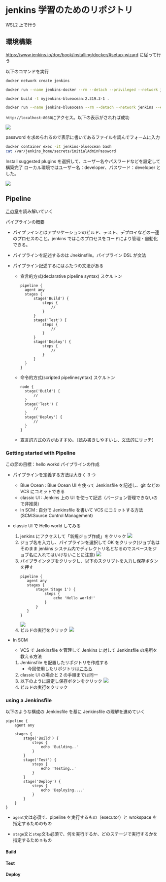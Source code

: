 # jenkins 学習のためのリポジトリ

WSL2 上で行う

## 環境構築

https://www.jenkins.io/doc/book/installing/docker/#setup-wizard に従って行う

以下のコマンドを実行

```sh
docker network create jenkins

docker run --name jenkins-docker --rm --detach --privileged --network jenkins --network-alias docker --env DOCKER_TLS_CERTDIR=/certs --volume jenkins-docker-certs:/certs/client --volume jenkins-data:/var/jenkins_home --publish 2376:2376 docker:dind --storage-driver overlay2

docker build -t myjenkins-blueocean:2.319.3-1 .

docker run --name jenkins-blueocean --rm --detach --network jenkins --env DOCKER_HOST=tcp://docker:2376 --env DOCKER_CERT_PATH=/certs/client --env DOCKER_TLS_VERIFY=1 --publish 8080:8080 --publish 50000:50000 --volume jenkins-data:/var/jenkins_home --volume jenkins-docker-certs:/certs/client:ro myjenkins-blueocean:2.319.3-1
```

`http://localhost:8080`にアクセス。以下の表示がされれば成功

![](./images/jenkins_start.jpg)

password を求められるので表示に書いてあるファイルを読んでフォームに入力

```sh
docker container exec -it jenkins-blueocean bash
cat /var/jenkins_home/secrets/initialAdminPassword
```

Install suggested plugins を選択して、ユーザー名やパスワードなどを設定して構築完了
ローカル環境ではユーザー名：developer、パスワード：developer とした。

![](./images/jenkins_home.jpg)

## Pipeline

[この章](https://www.jenkins.io/doc/book/pipeline/)を読み解いていく

パイプラインの概要

- パイプラインとはアプリケーションのビルド、テスト、デプロイなどの一連のプロセスのこと。jenkins ではこのプロセスをコードにより管理・自動化できる。

- パイプラインを記述するのは Jnekinsfile。パイプライン DSL が文法

- パイプライン記述するにはふたつの文法がある
  - 宣言的方式(declarative pipeline syntax)
    スケルトン
    ```Jenkinsfile
    pipeline {
      agent any
      stages {
          stage('Build') {
              steps {
                  //
              }
          }
          stage('Test') {
              steps {
                  //
              }
          }
          stage('Deploy') {
              steps {
                  //
              }
          }
      }
    }
    ```
  - 命令的方式(scripted pipelinesyntax)
    スケルトン
    ```
    node {
      stage('Build') {
          //
      }
      stage('Test') {
          //
      }
      stage('Deploy') {
          //
      }
    }
    ```
  - 宣言的方式の方がおすすめ。（読み書きしやすいし、文法的にリッチ）

### Getting started with Pipeline

この節の目標：hello workd パイプラインの作成

- パイプラインを定義する方法は大きく 3 つ

  - Blue Ocean : Blue Ocean UI を使って Jenkinsfile を記述し、git などの VCS にコミットできる
  - classic UI : Jenkins 上の UI を使って記述（バージョン管理できないので非推奨）
  - In SCM : 自分で Jenkinsfile を書いて VCS にコミットする方法(SCM:Source Control Management)

- classic UI で Hello world してみる
  1. jenkins にアクセスして「新規ジョブ作成」をクリック
     ![](./images/jenkins_classic_UI1.jpg)
  2. ジョブ名を入力し、パイプラインを選択して OK をクリック(ジョブ名はそのまま jenkins システム内でディレクトリ名となるのでスペースをジョブ名に入れてはいけないことに注意)
     ![](./images/jenkins_classic_UI2.jpg)
  3. パイプラインタブをクリックし、以下のスクリプトを入力し保存ボタンを押す
     ```
     pipeline {
        agent any
        stages {
            stage('Stage 1') {
                steps {
                    echo 'Hello world!'
                }
            }
        }
     }
     ```
     ![](./images/jenkins_classic_UI3.jpg)
  4. ビルドの実行をクリック
     ![](./images/jenkins_classic_UI4.jpg)
- In SCM
  - VCS で Jenkinsfile を管理して Jenkins に対して Jenkinsfile の場所を教える方法
  1. Jenkinsfile を配置したリポジトリを作成する
     - 今回使用したリポジトリは[こちら](https://github.com/kikugawa-shoma/jenkins_learning)
  1. classic UI の場合と 2 の手順までは同一
  1. 以下のように設定し保存ボタンをクリック
     ![](./images/jenkins_classic_UI5.jpg)
  1. ビルドの実行をクリック

### using a Jenkinsfile

以下のような構成の Jenkinsfile を基に Jenkinsfile の理解を進めていく

```
pipeline {
    agent any

    stages {
        stage('Build') {
            steps {
                echo 'Building..'
            }
        }
        stage('Test') {
            steps {
                echo 'Testing..'
            }
        }
        stage('Deploy') {
            steps {
                echo 'Deploying....'
            }
        }
    }
}
```

- `agent`文は必須で、pipeline を実行するもの（executor）と wrokspace を指定するためのもの

- `stage`文と`step`文も必須で、何を実行するか、どのステージで実行するかを指定するためｎもの

#### Build

#### Test

#### Deploy

